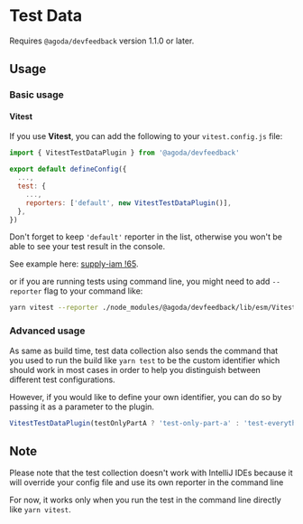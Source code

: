 # Test Data

Requires `@agoda/devfeedback` version 1.1.0 or later.

## Usage

### Basic usage

#### Vitest

If you use **Vitest**, you can add the following to your `vitest.config.js` file:

```javascript
import { VitestTestDataPlugin } from '@agoda/devfeedback'

export default defineConfig({
  ...,
  test: {
    ...,
    reporters: ['default', new VitestTestDataPlugin()],
  },
})
```

Don't forget to keep `'default'` reporter in the list, otherwise you won't be able to see your test result in the console.

See example here: [supply-iam !65](https://gitlab.agodadev.io/full-stack/ycs/supply-iam/-/merge_requests/65/).

or if you are running tests using command line, you might need to add `--reporter` flag to your command like:

```bash
yarn vitest --reporter ./node_modules/@agoda/devfeedback/lib/esm/VitestTestDataPlugin run
```

### Advanced usage

As same as build time, test data collection also sends the command that you used to run the build like `yarn test` to be the custom identifier which should work in most cases in order to help you distinguish between different test configurations.

However, if you would like to define your own identifier, you can do so by passing it as a parameter to the plugin.

```javascript
VitestTestDataPlugin(testOnlyPartA ? 'test-only-part-a' : 'test-everything');
```

## Note

Please note that the test collection doesn't work with IntelliJ IDEs because it will override your config file and use its own reporter in the command line

For now, it works only when you run the test in the command line directly like `yarn vitest`.
